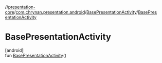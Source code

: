//[presentation-core](../../../index.md)/[com.chrynan.presentation.android](../index.md)/[BasePresentationActivity](index.md)/[BasePresentationActivity](-base-presentation-activity.md)

# BasePresentationActivity

[android]\
fun [BasePresentationActivity](-base-presentation-activity.md)()
